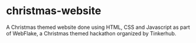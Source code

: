 # christmas-website
A Christmas themed website done using HTML, CSS and Javascript as part of WebFlake, a Christmas themed hackathon organized by Tinkerhub.
